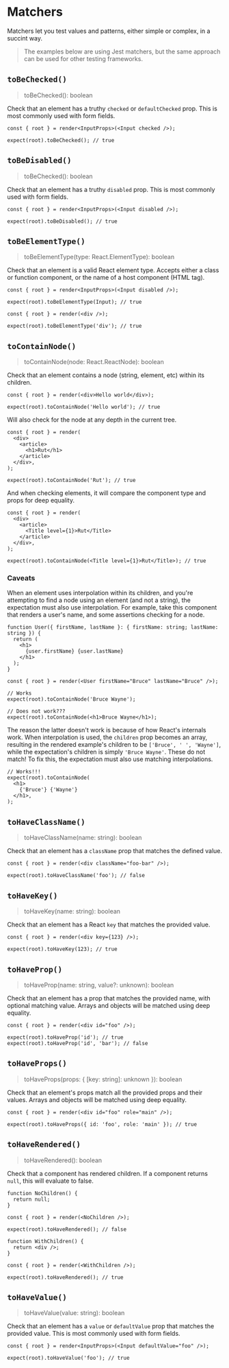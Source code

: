 # Matchers

Matchers let you test values and patterns, either simple or complex, in a succint way.

> The examples below are using Jest matchers, but the same approach can be used for other testing
> frameworks.

## `toBeChecked()`

> toBeChecked(): boolean

Check that an element has a truthy `checked` or `defaultChecked` prop. This is most commonly used
with form fields.

```tsx
const { root } = render<InputProps>(<Input checked />);

expect(root).toBeChecked(); // true
```

## `toBeDisabled()`

> toBeChecked(): boolean

Check that an element has a truthy `disabled` prop. This is most commonly used with form fields.

```tsx
const { root } = render<InputProps>(<Input disabled />);

expect(root).toBeDisabled(); // true
```

## `toBeElementType()`

> toBeElementType(type: React.ElementType): boolean

Check that an element is a valid React element type. Accepts either a class or function component,
or the name of a host component (HTML tag).

```tsx
const { root } = render<InputProps>(<Input disabled />);

expect(root).toBeElementType(Input); // true
```

```tsx
const { root } = render(<div />);

expect(root).toBeElementType('div'); // true
```

## `toContainNode()`

> toContainNode(node: React.ReactNode): boolean

Check that an element contains a node (string, element, etc) within its children.

```tsx
const { root } = render(<div>Hello world</div>);

expect(root).toContainNode('Hello world'); // true
```

Will also check for the node at any depth in the current tree.

```tsx
const { root } = render(
  <div>
    <article>
      <h1>Rut</h1>
    </article>
  </div>,
);

expect(root).toContainNode('Rut'); // true
```

And when checking elements, it will compare the component type and props for deep equality.

```tsx
const { root } = render(
  <div>
    <article>
      <Title level={1}>Rut</Title>
    </article>
  </div>,
);

expect(root).toContainNode(<Title level={1}>Rut</Title>); // true
```

### Caveats

When an element uses interpolation within its children, and you're attempting to find a node using
an element (and not a string), the expectation must also use interpolation. For example, take this
component that renders a user's name, and some assertions checking for a node.

```tsx
function User({ firstName, lastName }: { firstName: string; lastName: string }) {
  return (
    <h1>
      {user.firstName} {user.lastName}
    </h1>
  );
}

const { root } = render(<User firstName="Bruce" lastName="Bruce" />);

// Works
expect(root).toContainNode('Bruce Wayne');

// Does not work???
expect(root).toContainNode(<h1>Bruce Wayne</h1>);
```

The reason the latter doesn't work is because of how React's internals work. When interpolation is
used, the `children` prop becomes an array, resulting in the rendered example's children to be
`['Bruce', ' ', 'Wayne']`, while the expectation's children is simply `'Bruce Wayne'`. These do not
match! To fix this, the expectation must also use matching interpolations.

```tsx
// Works!!!
expect(root).toContainNode(
  <h1>
    {'Bruce'} {'Wayne'}
  </h1>,
);
```

## `toHaveClassName()`

> toHaveClassName(name: string): boolean

Check that an element has a `className` prop that matches the defined value.

```tsx
const { root } = render(<div className="foo-bar" />);

expect(root).toHaveClassName('foo'); // false
```

## `toHaveKey()`

> toHaveKey(name: string): boolean

Check that an element has a React `key` that matches the provided value.

```tsx
const { root } = render(<div key={123} />);

expect(root).toHaveKey(123); // true
```

## `toHaveProp()`

> toHaveProp(name: string, value?: unknown): boolean

Check that an element has a prop that matches the provided name, with optional matching value.
Arrays and objects will be matched using deep equality.

```tsx
const { root } = render(<div id="foo" />);

expect(root).toHaveProp('id'); // true
expect(root).toHaveProp('id', 'bar'); // false
```

## `toHaveProps()`

> toHaveProps(props: { [key: string]: unknown }): boolean

Check that an element's props match all the provided props and their values. Arrays and objects will
be matched using deep equality.

```tsx
const { root } = render(<div id="foo" role="main" />);

expect(root).toHaveProps({ id: 'foo', role: 'main' }); // true
```

## `toHaveRendered()`

> toHaveRendered(): boolean

Check that a component has rendered children. If a component returns `null`, this will evaluate to
false.

```tsx
function NoChildren() {
  return null;
}

const { root } = render(<NoChildren />);

expect(root).toHaveRendered(); // false
```

```tsx
function WithChildren() {
  return <div />;
}

const { root } = render(<WithChildren />);

expect(root).toHaveRendered(); // true
```

## `toHaveValue()`

> toHaveValue(value: string): boolean

Check that an element has a `value` or `defaultValue` prop that matches the provided value. This is
most commonly used with form fields.

```tsx
const { root } = render<InputProps>(<Input defaultValue="foo" />);

expect(root).toHaveValue('foo'); // true
```
